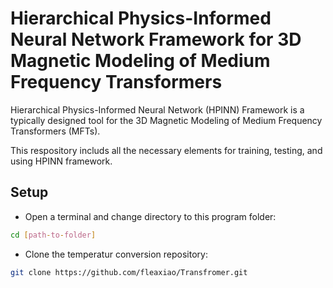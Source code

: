 # Hierarchical Physics-Informed Neural Network Framework for 3D Magnetic Modeling of Medium Frequency Transformers

Hierarchical Physics-Informed Neural Network (HPINN) Framework is a typically designed tool for the 3D Magnetic Modeling of Medium Frequency Transformers (MFTs).

This respository includs all the necessary elements for training, testing, and using HPINN framework.

## Setup
- Open a terminal and change directory to this program folder:
```bash
cd [path-to-folder]
```
- Clone the temperatur conversion repository:
```bash
git clone https://github.com/fleaxiao/Transfromer.git
```

